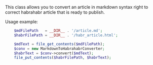 This class allows you to convert an article in markdown syntax right to correct habrahabr article that is ready to publish.

Usage example:
```php
    $mdFilePath   = __DIR__ . '/article.md';
    $habrFilePath = __DIR__ . '/habr_article.html';

    $mdText = file_get_contents($mdFilePath);
    $conv = new MarkdownToHabrahabrConverter;
    $habrText = $conv->convert($mdText);
    file_put_contents($habrFilePath, $habrText);
```